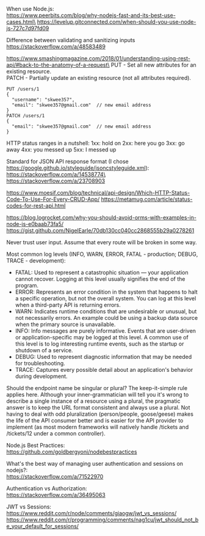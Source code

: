 When use Node.js:\
https://www.peerbits.com/blog/why-nodejs-fast-and-its-best-use-cases.html\
https://levelup.gitconnected.com/when-should-you-use-node-js-727c7d97fd09

Difference between validating and sanitizing inputs https://stackoverflow.com/a/48583489

https://www.smashingmagazine.com/2018/01/understanding-using-rest-api/#back-to-the-anatomy-of-a-request\
PUT - Set all new attributes for an existing resource.\
PATCH - Partially update an existing resource (not all attributes required).
```
PUT /users/1
{
  "username": "skwee357",
  "email": "skwee357@gmail.com"  // new email address
}
PATCH /users/1
{
  "email": "skwee357@gmail.com"  // new email address
}
```
HTTP status ranges in a nutshell:
1xx: hold on
2xx: here you go
3xx: go away
4xx: you messed up
5xx: I messed up

Standard for JSON API response format (I chose https://google.github.io/styleguide/jsoncstyleguide.xml):
https://stackoverflow.com/a/14538774\
https://stackoverflow.com/a/23708903

https://www.moesif.com/blog/technical/api-design/Which-HTTP-Status-Code-To-Use-For-Every-CRUD-App/
https://metamug.com/article/status-codes-for-rest-api.html

https://blog.logrocket.com/why-you-should-avoid-orms-with-examples-in-node-js-e0baab73fa5/
https://gist.github.com/NigelEarle/70db130cc040cc2868555b29a0278261

Never trust user input. Assume that every route will be broken in some way.

Most common log levels (INFO, WARN, ERROR, FATAL - production; DEBUG, TRACE - development):
- FATAL: Used to represent a catastrophic situation — your application cannot recover. Logging at this level usually signifies the end of the program.
- ERROR: Represents an error condition in the system that happens to halt a specific operation, but not the overall system. You can log at this level when a third-party API is returning errors.
- WARN: Indicates runtime conditions that are undesirable or unusual, but not necessarily errors. An example could be using a backup data source when the primary source is unavailable.
- INFO: Info messages are purely informative. Events that are user-driven or application-specific may be logged at this level. A common use of this level is to log interesting runtime events, such as the startup or shutdown of a service.
- DEBUG: Used to represent diagnostic information that may be needed for troubleshooting.
- TRACE: Captures every possible detail about an application's behavior during development.

Should the endpoint name be singular or plural? The keep-it-simple rule applies here. Although your inner-grammatician will tell you it's wrong to describe a single instance of a resource using a plural, the pragmatic answer is to keep the URL format consistent and always use a plural. Not having to deal with odd pluralization (person/people, goose/geese) makes the life of the API consumer better and is easier for the API provider to implement (as most modern frameworks will natively handle /tickets and /tickets/12 under a common controller).

Node.js Best Practices:\
https://github.com/goldbergyoni/nodebestpractices

What's the best way of managing user authentication and sessions on nodejs?:\
https://stackoverflow.com/a/71522970

Authentication vs Authorization:\
https://stackoverflow.com/a/36495063

JWT vs Sessions:\
https://www.reddit.com/r/node/comments/giaogw/jwt_vs_sessions/
https://www.reddit.com/r/programming/comments/nag1cu/jwt_should_not_be_your_default_for_sessions/
